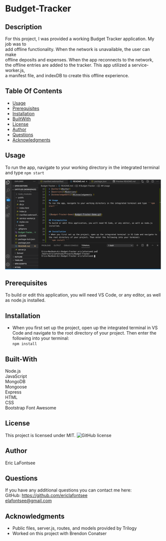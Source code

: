 # Budget-Tracker

## Description
For this project, I was provided a working Budget Tracker application. My job was to  
add offline functionality. When the network is unavailable, the user can make   
offline deposits and expenses. When the app reconnects to the network,   
the offline entries are added to the tracker. This app utilized a service-worker.js,   
a manifest file, and indexDB to create this offline experience.

## Table Of Contents
* [Usage](#Usage)
* [Prerequisites](#Prerequisites)
* [Installation](#Installation)
* [BuiltWith](#Built-With)
* [License](#License)
* [Author](#Author)
* [Questions](#Questions)
* [Acknowledgments](#Acknowledgments )

## Usage
To run the app, navigate to your working directory in the integrated terminal and type ```npm start```


![Budget-Tracker-Demo](Budget-Tracker-Demo.gif)

## Prerequisites
To build or edit this application, you will need VS Code, or any editor, as well as node.js installed.

## Installation
* When you first set up the project, open up the integrated terminal in VS Code and navigate to the root directory of your project. Then enter the following into your terminal:  
```npm install ```

## Built-With
Node.js  
JavaScript  
MongoDB  
Mongoose  
Express  
HTML  
CSS  
Bootstrap
Font Awesome

## License 
This project is licensed under MIT. 
![GitHub license](https://img.shields.io/badge/license-MIT-blue.svg)

## Author
Eric LaFontsee 

## Questions
If you have any additional questions you can contact me here:  
GitHub: https://github.com/ericlafontsee   
elafontsee@gmail.com

## Acknowledgments 
* Public files, server.js, routes, and models provided by Trilogy  
* Worked on this project with Brendon Conatser


 






